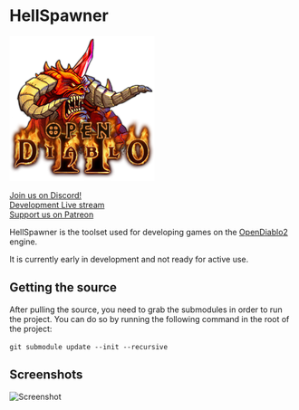 # HellSpawner

![Logo](hsassets/images/d2logo.png)

[Join us on Discord!](https://discord.gg/pRy8tdc)\
[Development Live stream](https://www.twitch.tv/essial/)\
[Support us on Patreon](https://www.patreon.com/bePatron?u=37261055)

HellSpawner is the toolset used for developing games on the [OpenDiablo2](https://github.com/OpenDiablo2/OpenDiablo2) engine. 

It is currently early in development and not ready for active use. 

## Getting the source

After pulling the source, you need to grab the submodules in order to run the project.
You can do so by running the following command in the root of the project:

`git submodule update --init --recursive`

## Screenshots
![Screenshot](screenshot1.png)
